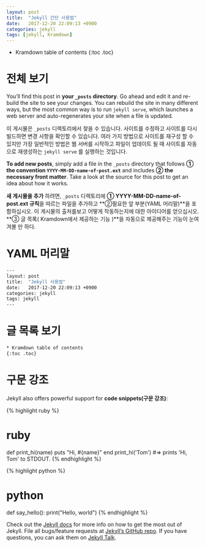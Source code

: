 ```yaml
---
layout: post
title:  "Jekyll 간단 사용법"
date:   2017-12-20 22:09:13 +0900
categories: jekyll
tags: [jekyll, Kramdown]
---
```


* Kramdown table of contents
{:toc .toc}


# 전체 보기 
You’ll find this post in **your `_posts` directory**. Go ahead and edit it and re-build the site to see your changes. You can rebuild the site in many different ways, but the most common way is to run `jekyll serve`, which launches a web server and auto-regenerates your site when a file is updated.

이 게시물은 `_posts` 디렉토리에서 찾을 수 있습니다. 사이트를 수정하고 사이트를 다시 빌드하면 변경 사항을 확인할 수 있습니다. 여러 가지 방법으로 사이트를 재구성 할 수 있지만 가장 일반적인 방법은 웹 서버를 시작하고 파일이 업데이트 될 때 사이트를 자동으로 재생성하는 `jekyll serve` 를 실행하는 것입니다.

**To add new posts**, simply add a file in the `_posts` directory that follows **➀ the  convention `YYYY-MM-DD-name-of-post.ext`**  and includes **➁ the necessary front matter**. Take a look at the source for this post to get an idea about how it works.

**새 게시물을 추가** 하려면, `_posts` 디렉토리에 **➀ YYYY-MM-DD-name-of-post.ext 규칙**을 따르는 파일을 추가하고 **➁필요한 앞 부분(YAML 머리말)**을 포함하십시오. 이 게시물의 출처를보고 어떻게 작동하는지에 대한 아이디어를 얻으십시오.  **➂ 글 목록( Kramdown에서 제공하는 기능 )**을 자동으로 제공해주는 기능이 눈여겨볼 만 하다. 



# YAML 머리말

```sh
---
layout: post
title:  "Jekyll 사용법"
date:   2017-12-20 22:09:13 +0900
categories: jekyll
tags: jekyll
---
```



# 글 목록 보기  

```sh
* Kramdown table of contents
{:toc .toc}
```


# 구문 강조 
Jekyll also offers powerful support for **code snippets(구문 강조)**:

{% highlight ruby %}
# ruby
def print_hi(name)
  puts "Hi, #{name}"
end
print_hi('Tom')
#=> prints 'Hi, Tom' to STDOUT.
{% endhighlight %}

{% highlight python %}
# python
def say_hello():
    print("Hello, world")
{% endhighlight %}

Check out the [Jekyll docs][jekyll-docs] for more info on how to get the most out of Jekyll. File all bugs/feature requests at [Jekyll’s GitHub repo][jekyll-gh]. If you have questions, you can ask them on [Jekyll Talk][jekyll-talk].

[jekyll-docs]: https://jekyllrb.com/docs/home
[jekyll-gh]:   https://github.com/jekyll/jekyll
[jekyll-talk]: https://talk.jekyllrb.com/
